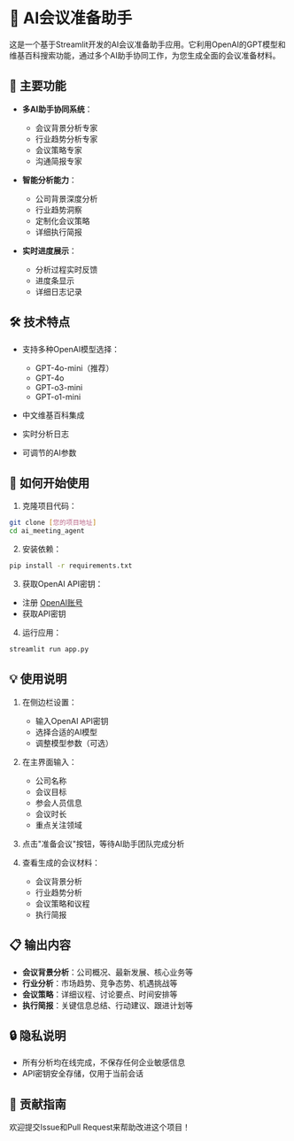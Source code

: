 # 📝 AI会议准备助手

这是一个基于Streamlit开发的AI会议准备助手应用。它利用OpenAI的GPT模型和维基百科搜索功能，通过多个AI助手协同工作，为您生成全面的会议准备材料。

## 🌟 主要功能

- **多AI助手协同系统**：
  - 会议背景分析专家
  - 行业趋势分析专家
  - 会议策略专家
  - 沟通简报专家

- **智能分析能力**：
  - 公司背景深度分析
  - 行业趋势洞察
  - 定制化会议策略
  - 详细执行简报

- **实时进度展示**：
  - 分析过程实时反馈
  - 进度条显示
  - 详细日志记录

## 🛠️ 技术特点

- 支持多种OpenAI模型选择：
  - GPT-4o-mini（推荐）
  - GPT-4o
  - GPT-o3-mini
  - GPT-o1-mini

- 中文维基百科集成
- 实时分析日志
- 可调节的AI参数

## 🚀 如何开始使用

1. 克隆项目代码：
```bash
git clone [您的项目地址]
cd ai_meeting_agent
```

2. 安装依赖：
```bash
pip install -r requirements.txt
```

3. 获取OpenAI API密钥：
- 注册 [OpenAI账号](https://platform.openai.com/)
- 获取API密钥

4. 运行应用：
```bash
streamlit run app.py
```

## 💡 使用说明

1. 在侧边栏设置：
   - 输入OpenAI API密钥
   - 选择合适的AI模型
   - 调整模型参数（可选）

2. 在主界面输入：
   - 公司名称
   - 会议目标
   - 参会人员信息
   - 会议时长
   - 重点关注领域

3. 点击"准备会议"按钮，等待AI助手团队完成分析

4. 查看生成的会议材料：
   - 会议背景分析
   - 行业趋势分析
   - 会议策略和议程
   - 执行简报

## 📋 输出内容

- **会议背景分析**：公司概况、最新发展、核心业务等
- **行业分析**：市场趋势、竞争态势、机遇挑战等
- **会议策略**：详细议程、讨论要点、时间安排等
- **执行简报**：关键信息总结、行动建议、跟进计划等

## 🔒 隐私说明

- 所有分析均在线完成，不保存任何企业敏感信息
- API密钥安全存储，仅用于当前会话

## 🤝 贡献指南

欢迎提交Issue和Pull Request来帮助改进这个项目！